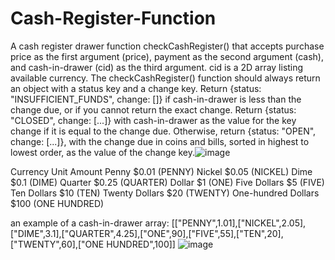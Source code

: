 # Cash-Register-Function

A cash register drawer function checkCashRegister() that accepts purchase price as the first argument (price), payment as the second argument (cash), and cash-in-drawer (cid) as the third argument.
cid is a 2D array listing available currency.
The checkCashRegister() function should always return an object with a status key and a change key.
Return {status: "INSUFFICIENT_FUNDS", change: []} if cash-in-drawer is less than the change due, or if you cannot return the exact change.
Return {status: "CLOSED", change: [...]} with cash-in-drawer as the value for the key change if it is equal to the change due.
Otherwise, return {status: "OPEN", change: [...]}, with the change due in coins and bills, sorted in highest to lowest order, as the value of the change key.![image](https://github.com/anstup2/CASH-REGISTER-FUNCTION/assets/46987540/201a1ede-f49a-4fb9-a800-4ddbccb8e6e8)

Currency Unit	Amount
Penny	$0.01 (PENNY)
Nickel	$0.05 (NICKEL)
Dime	$0.1 (DIME)
Quarter	$0.25 (QUARTER)
Dollar	$1 (ONE)
Five Dollars	$5 (FIVE)
Ten Dollars	$10 (TEN)
Twenty Dollars	$20 (TWENTY)
One-hundred Dollars	$100 (ONE HUNDRED)

an example of a cash-in-drawer array:
[["PENNY",1.01],["NICKEL",2.05],["DIME",3.1],["QUARTER",4.25],["ONE",90],["FIVE",55],["TEN",20],["TWENTY",60],["ONE HUNDRED",100]]
![image](https://github.com/anstup2/CASH-REGISTER-FUNCTION/assets/46987540/83ed88c9-6d51-4b64-92b1-dd95a526b298)

